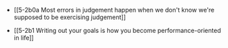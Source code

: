- [[5-2b0a Most errors in judgement happen when we don't know we're supposed to be exercising judgement]]

- [[5-2b1 Writing out your goals is how you become performance-oriented in life]]

